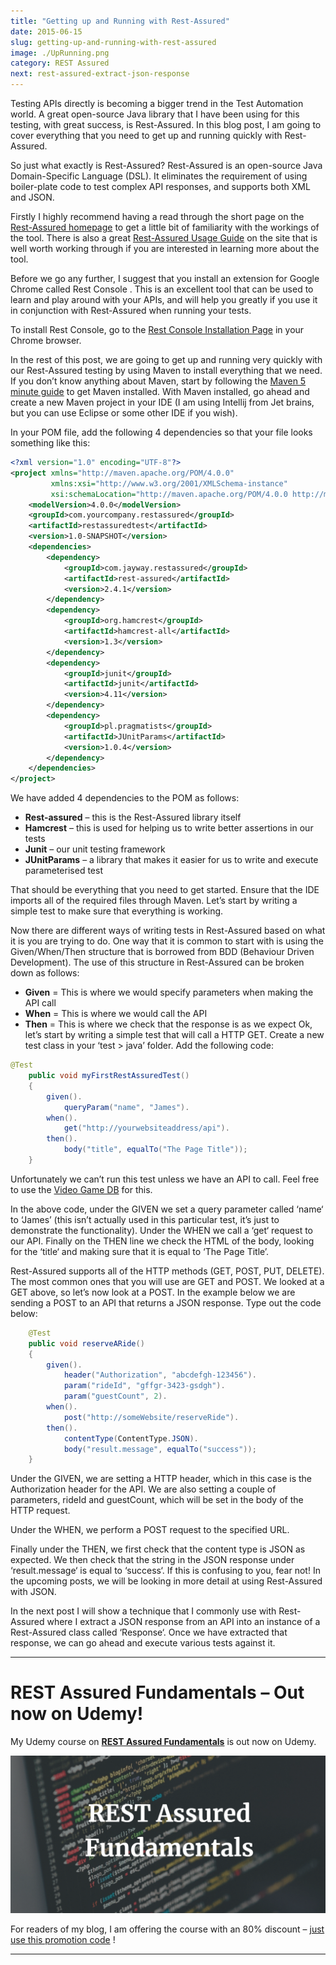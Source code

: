 ```yaml
---
title: "Getting up and Running with Rest-Assured"
date: 2015-06-15
slug: getting-up-and-running-with-rest-assured
image: ./UpRunning.png
category: REST Assured
next: rest-assured-extract-json-response
---
```


Testing APIs directly is becoming a bigger trend in the Test Automation world. A great open-source Java library that I have been using for this testing, with great success, is Rest-Assured. In this blog post, I am going to cover everything that you need to get up and running quickly with Rest-Assured.

So just what exactly is Rest-Assured? Rest-Assured is an open-source Java Domain-Specific Language (DSL). It eliminates the requirement of using boiler-plate code to test complex API responses, and supports both XML and JSON.

Firstly I highly recommend having a read through the short page on the [Rest-Assured homepage](https://code.google.com/p/rest-assured/) to get a little bit of familiarity with the workings of the tool. There is also a great [Rest-Assured Usage Guide](https://github.com/rest-assured/rest-assured/wiki/Usage) on the site that is well worth working through if you are interested in learning more about the tool.

Before we go any further, I suggest that you install an extension for Google Chrome called Rest Console . This is an excellent tool that can be used to learn and play around with your APIs, and will help you greatly if you use it in conjunction with Rest-Assured when running your tests.

To install Rest Console, go to the [Rest Console Installation Page](https://chrome.google.com/webstore/detail/advanced-rest-client/hgmloofddffdnphfgcellkdfbfbjeloo) in your Chrome browser.

In the rest of this post, we are going to get up and running very quickly with our Rest-Assured testing by using Maven to install everything that we need. If you don’t know anything about Maven, start by following the [Maven 5 minute guide](http://maven.apache.org/guides/getting-started/maven-in-five-minutes.html) to get Maven installed. With Maven installed, go ahead and create a new Maven project in your IDE (I am using Intellij from Jet brains, but you can use Eclipse or some other IDE if you wish).

In your POM file, add the following 4 dependencies so that your file looks something like this:

```xml
<?xml version="1.0" encoding="UTF-8"?>
<project xmlns="http://maven.apache.org/POM/4.0.0"
         xmlns:xsi="http://www.w3.org/2001/XMLSchema-instance"
         xsi:schemaLocation="http://maven.apache.org/POM/4.0.0 http://maven.apache.org/xsd/maven-4.0.0.xsd">
    <modelVersion>4.0.0</modelVersion>
    <groupId>com.yourcompany.restassured</groupId>
    <artifactId>restassuredtest</artifactId>
    <version>1.0-SNAPSHOT</version>
    <dependencies>
        <dependency>
            <groupId>com.jayway.restassured</groupId>
            <artifactId>rest-assured</artifactId>
            <version>2.4.1</version>
        </dependency>
        <dependency>
            <groupId>org.hamcrest</groupId>
            <artifactId>hamcrest-all</artifactId>
            <version>1.3</version>
        </dependency>
        <dependency>
            <groupId>junit</groupId>
            <artifactId>junit</artifactId>
            <version>4.11</version>
        </dependency>
        <dependency>
            <groupId>pl.pragmatists</groupId>
            <artifactId>JUnitParams</artifactId>
            <version>1.0.4</version>
        </dependency>
    </dependencies>
</project>
```

We have added 4 dependencies to the POM as follows:

- **Rest-assured** – this is the Rest-Assured library itself
- **Hamcrest** – this is used for helping us to write better assertions in our tests
- **Junit** – our unit testing framework
- **JUnitParams** – a library that makes it easier for us to write and execute parameterised test

That should be everything that you need to get started. Ensure that the IDE imports all of the required files through Maven. Let’s start by writing a simple test to make sure that everything is working.

Now there are different ways of writing tests in Rest-Assured based on what it is you are trying to do. One way that it is common to start with is using the Given/When/Then structure that is borrowed from BDD (Behaviour Driven Development). The use of this structure in Rest-Assured can be broken down as follows:

- **Given** = This is where we would specify parameters when making the API call
- **When** = This is where we would call the API
- **Then** = This is where we check that the response is as we expect
  Ok, let’s start by writing a simple test that will call a HTTP GET. Create a new test class in your ‘test > java’ folder. Add the following code:

```java
@Test
    public void myFirstRestAssuredTest()
    {
        given().
            queryParam("name", "James").
        when().
            get("http://yourwebsiteaddress/api").
        then().
            body("title", equalTo("The Page Title"));
    }
```

Unfortunately we can’t run this test unless we have an API to call. Feel free to use the [Video Game DB](https://github.com/james-willett/VideoGameDB) for this.

In the above code, under the GIVEN we set a query parameter called ‘name‘ to ‘James’ (this isn’t actually used in this particular test, it’s just to demonstrate the functionality). Under the WHEN we call a ‘get‘ request to our API. Finally on the THEN line we check the HTML of the body, looking for the ‘title‘ and making sure that it is equal to ‘The Page Title’.

Rest-Assured supports all of the HTTP methods (GET, POST, PUT, DELETE). The most common ones that you will use are GET and POST. We looked at a GET above, so let’s now look at a POST. In the example below we are sending a POST to an API that returns a JSON response. Type out the code below:

```java
    @Test
    public void reserveARide()
    {
        given().
            header("Authorization", "abcdefgh-123456").
            param("rideId", "gffgr-3423-gsdgh").
            param("guestCount", 2).
        when().
            post("http://someWebsite/reserveRide").
        then().
            contentType(ContentType.JSON).
            body("result.message", equalTo("success"));
    }
```

Under the GIVEN, we are setting a HTTP header, which in this case is the Authorization header for the API. We are also setting a couple of parameters, rideId and guestCount, which will be set in the body of the HTTP request.

Under the WHEN, we perform a POST request to the specified URL.

Finally under the THEN, we first check that the content type is JSON as expected. We then check that the string in the JSON response under ‘result.message‘ is equal to ‘success‘. If this is confusing to you, fear not! In the upcoming posts, we will be looking in more detail at using Rest-Assured with JSON.

In the next post I will show a technique that I commonly use with Rest-Assured where I extract a JSON response from an API into an instance of a Rest-Assured class called ‘Response‘. Once we have extracted that response, we can go ahead and execute various tests against it.

---

# REST Assured Fundamentals – Out now on Udemy!

My Udemy course on **[REST Assured Fundamentals](https://www.udemy.com/rest-assured-fundamentals/?couponCode=TECHIETESTER)** is out now on Udemy.

[![REST Assured Fundamentals course title image](../extract-JSON-response/RestAssuredFundamentalsUdemyLogo.png)](https://www.udemy.com/rest-assured-fundamentals/?couponCode=TECHIETESTER)

For readers of my blog, I am offering the course with an 80% discount – [just use this promotion code](https://www.udemy.com/rest-assured-fundamentals/?couponCode=TECHIETESTER) !

---
